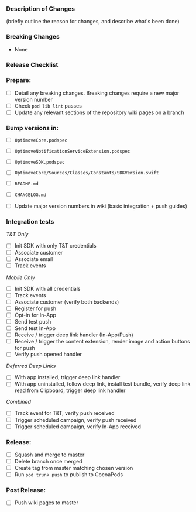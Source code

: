 ### Description of Changes

(briefly outline the reason for changes, and describe what's been done)

### Breaking Changes

-   None

### Release Checklist

### Prepare:

- [ ] Detail any breaking changes. Breaking changes require a new major version number
- [ ] Check `pod lib lint` passes
- [ ] Update any relevant sections of the repository wiki pages on a branch

### Bump versions in:

- [ ] `OptimoveCore.podspec`
- [ ] `OptimoveNotificationServiceExtension.podspec`
- [ ] `OptimoveSDK.podspec`

- [ ] `OptimoveCore/Sources/Classes/Constants/SDKVersion.swift`

- [ ] `README.md`
- [ ] `CHANGELOG.md`

- [ ] Update major version numbers in wiki (basic integration + push guides)

### Integration tests

*T&T Only*

- [ ] Init SDK with only T&T credentials
- [ ] Associate customer
- [ ] Associate email
- [ ] Track events

*Mobile Only*

- [ ] Init SDK with all credentials
- [ ] Track events
- [ ] Associate customer (verify both backends)
- [ ] Register for push
- [ ] Opt-in for In-App
- [ ] Send test push
- [ ] Send test In-App
- [ ] Receive / trigger deep link handler (In-App/Push)
- [ ] Receive / trigger the content extension, render image and action buttons for push
- [ ] Verify push opened handler

*Deferred Deep Links*

- [ ] With app installed, trigger deep link handler
- [ ] With app uninstalled, follow deep link, install test bundle, verify deep link read from Clipboard, trigger deep link handler

*Combined*

- [ ] Track event for T&T, verify push received
- [ ] Trigger scheduled campaign, verify push received
- [ ] Trigger scheduled campaign, verify In-App received

### Release:

- [ ] Squash and merge to master
- [ ] Delete branch once merged
- [ ] Create tag from master matching chosen version
- [ ] Run `pod trunk push` to publish to CocoaPods

### Post Release:

- [ ] Push wiki pages to master


